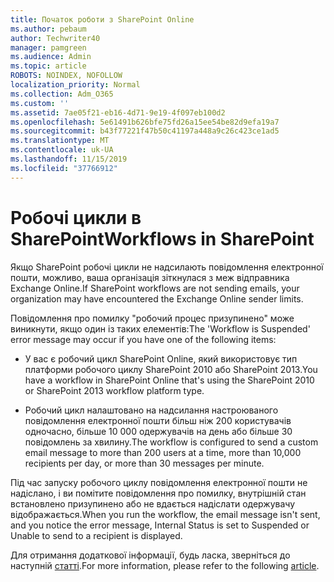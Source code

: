 ```yaml
---
title: Початок роботи з SharePoint Online
ms.author: pebaum
author: Techwriter40
manager: pamgreen
ms.audience: Admin
ms.topic: article
ROBOTS: NOINDEX, NOFOLLOW
localization_priority: Normal
ms.collection: Adm_O365
ms.custom: ''
ms.assetid: 7ae05f21-eb16-4d71-9e19-4f097eb100d2
ms.openlocfilehash: 5e61491b626bfe75fd26a15ee54be82d9efa19a7
ms.sourcegitcommit: b43f77221f47b50c41197a448a9c26c423ce1ad5
ms.translationtype: MT
ms.contentlocale: uk-UA
ms.lasthandoff: 11/15/2019
ms.locfileid: "37766912"
---
```

# <a name="workflows-in-sharepoint"></a><span data-ttu-id="2e538-102">Робочі цикли в SharePoint</span><span class="sxs-lookup"><span data-stu-id="2e538-102">Workflows in SharePoint</span></span>

<span data-ttu-id="2e538-103">Якщо SharePoint робочі цикли не надсилають повідомлення електронної пошти, можливо, ваша організація зіткнулася з меж відправника Exchange Online.</span><span class="sxs-lookup"><span data-stu-id="2e538-103">If SharePoint workflows are not sending emails, your organization may have encountered the Exchange Online sender limits.</span></span>

<span data-ttu-id="2e538-104">Повідомлення про помилку "робочий процес призупинено" може виникнути, якщо один із таких елементів:</span><span class="sxs-lookup"><span data-stu-id="2e538-104">The 'Workflow is Suspended' error message may occur if you have one of the following items:</span></span>

- <span data-ttu-id="2e538-105">У вас є робочий цикл SharePoint Online, який використовує тип платформи робочого циклу SharePoint 2010 або SharePoint 2013.</span><span class="sxs-lookup"><span data-stu-id="2e538-105">You have a workflow in SharePoint Online that's using the SharePoint 2010 or SharePoint 2013 workflow platform type.</span></span>

- <span data-ttu-id="2e538-106">Робочий цикл налаштовано на надсилання настроюваного повідомлення електронної пошти більш ніж 200 користувачів одночасно, більше 10 000 одержувачів на день або більше 30 повідомлень за хвилину.</span><span class="sxs-lookup"><span data-stu-id="2e538-106">The workflow is configured to send a custom email message to more than 200 users at a time, more than 10,000 recipients per day, or more than 30 messages per minute.</span></span>

<span data-ttu-id="2e538-107">Під час запуску робочого циклу повідомлення електронної пошти не надіслано, і ви помітите повідомлення про помилку, внутрішній стан встановлено призупинено або не вдається надіслати одержувачу відображається.</span><span class="sxs-lookup"><span data-stu-id="2e538-107">When you run the workflow, the email message isn't sent, and you notice the error message, Internal Status is set to Suspended or Unable to send to a recipient is displayed.</span></span>

<span data-ttu-id="2e538-108">Для отримання додаткової інформації, будь ласка, зверніться до наступній [статті](https://docs.microsoft.com/sharepoint/support/workflows/configured-workflow-fails-running).</span><span class="sxs-lookup"><span data-stu-id="2e538-108">For more information, please refer to the following [article](https://docs.microsoft.com/sharepoint/support/workflows/configured-workflow-fails-running).</span></span>

